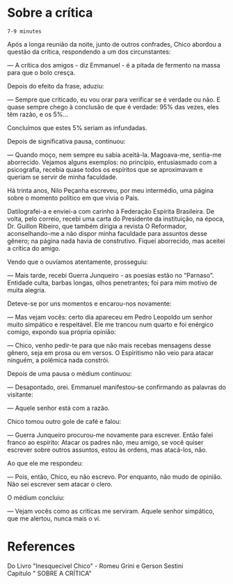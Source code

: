 # Sobre a crítica
`7-9 minutes`

Após a longa reunião da noite, junto de outros confrades, Chico abordou a questão da crítica, respondendo a um dos circunstantes:

— A crítica dos amigos - diz Emmanuel - é a pitada de fermento na massa para que o bolo cresça.

Depois do efeito da frase, aduziu:

— Sempre que criticado, eu vou orar para verificar se é verdade ou não. E quase sempre chego à conclusão de que é verdade: 95% das vezes, eles têm razão, e os 5%...

Concluímos que estes 5% seriam as infundadas.

Depois de significativa pausa, continuou:

— Quando moço, nem sempre eu sabia aceitá-la. Magoava-me, sentia-me aborrecido. Vejamos alguns exemplos: no princípio, entusiasmado com a psicografia, recebia quase todos os espíritos que se aproximavam e queriam se servir de minha faculdade.

Há trinta anos, Nilo Peçanha escreveu, por meu intermédio, uma página sobre o momento político em que vivia o País.

Datilografei-a e enviei-a com carinho à Federação Espírita Brasileira. De volta, pelo correio, recebi uma carta do Presidente da instituição, na época, Dr. Guillon Ribeiro, que também dirigia a revista O Reformador, aconselhando-me a não dispor minha faculdade para assuntos desse gênero; na página nada havia de construtivo. Fiquei aborrecido, mas aceitei a crítica do amigo.

Vendo que o ouvíamos atentamente, prosseguiu:

— Mais tarde, recebi Guerra Junqueiro - as poesias estão no “Parnaso”. Entidade culta, barbas longas, olhos penetrantes; foi para mim motivo de muita alegria.

Deteve-se por uns momentos e encarou-nos novamente:

— Mas vejam vocês: certo dia apareceu em Pedro Leopoldo um senhor muito simpático e respeitável. Ele me trancou num quarto e foi enérgico comigo, expondo sua própria opinião:

— Chico, venho pedir-te para que não mais recebas mensagens desse gênero, seja em prosa ou em versos. O Espiritismo não veio para atacar ninguém, a polêmica nada constrói.

Depois de uma pausa o médium continuou:

— Desapontado, orei. Emmanuel manifestou-se confirmando as palavras do visitante:

— Aquele senhor está com a razão.

Chico tomou outro gole de café e falou:

— Guerra Junqueiro procurou-me novamente para escrever. Então falei franco ao espírito: Atacar os padres não, meu amigo, se você quiser escrever sobre outros assuntos, estou às ordens, mas atacá-los, não.

Ao que ele me respondeu:

— Pois, então, Chico, eu não escrevo. Por enquanto, não mudo de opinião. Não sei escrever sem atacar o clero.

O médium concluiu:

— Vejam vocês como as críticas me serviram. Aquele senhor simpático, que me alertou, nunca mais o vi.


# References
Do Livro "Inesquecível Chico" - Romeu Grini e Gerson Sestini  
Capítulo " SOBRE A CRÍTICA"